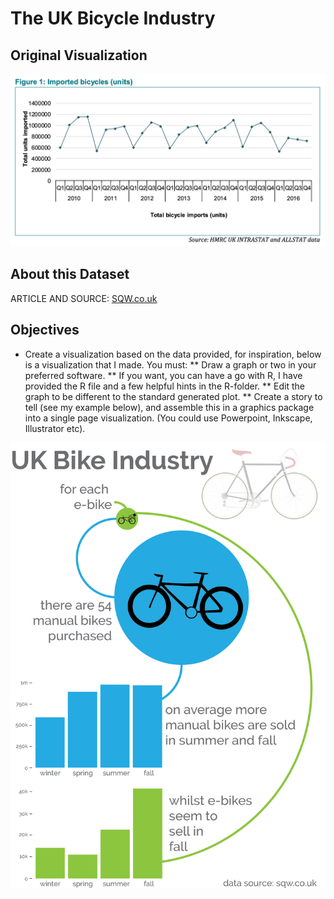 # The UK Bicycle Industry
## Original Visualization
![imported bicycles units](original.png)

## About this Dataset

ARTICLE AND SOURCE: [SQW.co.uk](http://www.sqw.co.uk/files/6914/9406/9034/SQW_Economic_value_of_the_bicycle_industry_and_cycling_March_2017_FINAL.pdf)

## Objectives
* Create a visualization based on the data provided, for inspiration, below is a visualization that I made. You must:
** Draw a graph or two in your preferred software.
** If you want, you can have a go with R, I have provided the R file and a few helpful hints in the R-folder.
** Edit the graph to be different to the standard generated plot.
** Create a story to tell (see my example below), and assemble this in a graphics package into a single page visualization. (You could use Powerpoint, Inkscape, Illustrator etc).

![andy visualization](andy.png)

